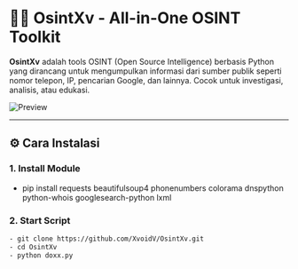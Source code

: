 # 🕵️‍♂️ OsintXv - All-in-One OSINT Toolkit

**OsintXv** adalah tools OSINT (Open Source Intelligence) berbasis Python yang dirancang untuk mengumpulkan informasi dari sumber publik seperti nomor telepon, IP, pencarian Google, dan lainnya. Cocok untuk investigasi, analisis, atau edukasi.

![Preview](https://files.catbox.moe/2zv7ei.jpg)

---

## ⚙️ Cara Instalasi

### 1. Install Module

- pip install requests beautifulsoup4 phonenumbers colorama dnspython python-whois googlesearch-python lxml

### 2. Start Script

```bash
- git clone https://github.com/XvoidV/OsintXv.git
- cd OsintXv
- python doxx.py
